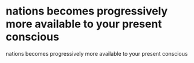 # nations becomes progressively more available to your present conscious

nations becomes progressively more available to your present conscious